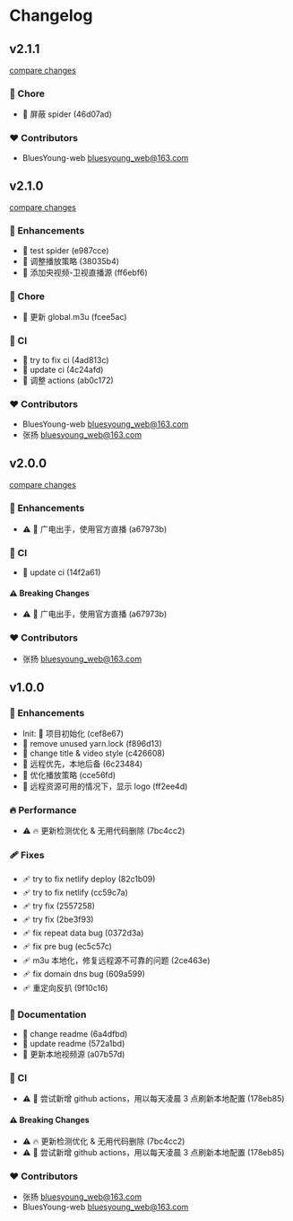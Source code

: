 # Changelog


## v2.1.1

[compare changes](https://gitee.com/BluesYoung-web/young-live-website/compare/v2.1.0...v2.1.1)

### 🏡 Chore

- 🏡 屏蔽 spider (46d07ad)

### ❤️ Contributors

- BluesYoung-web <bluesyoung_web@163.com>

## v2.1.0

[compare changes](https://gitee.com/BluesYoung-web/young-live-website/compare/v2.0.0...v2.1.0)

### 🚀 Enhancements

- 🚀 test spider (e987cce)
- 🚀 调整播放策略 (38035b4)
- 🚀 添加央视频-卫视直播源 (ff6ebf6)

### 🏡 Chore

- 🏡 更新 global.m3u (fcee5ac)

### 🤖 CI

- 🤖 try to fix ci (4ad813c)
- 🤖 update ci (4c24afd)
- 🤖 调整 actions (ab0c172)

### ❤️ Contributors

- BluesYoung-web <bluesyoung_web@163.com>
- 张扬 <bluesyoung_web@163.com>

## v2.0.0

[compare changes](https://gitee.com/BluesYoung-web/young-live-website/compare/v1.0.0...v2.0.0)

### 🚀 Enhancements

- ⚠️  🚀 广电出手，使用官方直播 (a67973b)

### 🤖 CI

- 🤖 update ci (14f2a61)

#### ⚠️ Breaking Changes

- ⚠️  🚀 广电出手，使用官方直播 (a67973b)

### ❤️ Contributors

- 张扬 <bluesyoung_web@163.com>

## v1.0.0


### 🚀 Enhancements

- Init: 🎉  项目初始化 (cef8e67)
- 🚀 remove unused yarn.lock (f896d13)
- 🚀 change title & video style (c426608)
- 🚀 远程优先，本地后备 (6c23484)
- 🚀 优化播放策略 (cce56fd)
- 🚀 远程资源可用的情况下，显示 logo (ff2ee4d)

### 🔥 Performance

- ⚠️  🔥 更新检测优化 & 无用代码删除 (7bc4cc2)

### 🩹 Fixes

- 🩹 try to fix netlify deploy (82c1b09)
- 🩹 try to fix netlify (cc59c7a)
- 🩹 try fix (2557258)
- 🩹 try fix (2be3f93)
- 🩹 fix repeat data bug (0372d3a)
- 🩹 fix pre bug (ec5c57c)
- 🩹 m3u 本地化，修复远程源不可靠的问题 (2ce463e)
- 🩹 fix domain dns bug (609a599)
- 🩹 重定向反扒 (9f10c16)

### 📖 Documentation

- 📖 change readme (6a4dfbd)
- 📖 update readme (572a1bd)
- 📖 更新本地视频源 (a07b57d)

### 🤖 CI

- ⚠️  🤖 尝试新增 github actions，用以每天凌晨 3 点刷新本地配置 (178eb85)

#### ⚠️ Breaking Changes

- ⚠️  🔥 更新检测优化 & 无用代码删除 (7bc4cc2)
- ⚠️  🤖 尝试新增 github actions，用以每天凌晨 3 点刷新本地配置 (178eb85)

### ❤️ Contributors

- 张扬 <bluesyoung_web@163.com>
- BluesYoung-web <bluesyoung_web@163.com>

